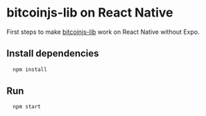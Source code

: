 # bitcoinjs-lib on React Native

First steps to make [bitcoinjs-lib](https://github.com/bitcoinjs/bitcoinjs-lib) work on React Native without Expo.

## Install dependencies
```bash
  npm install
```

## Run
```bash
  npm start
```